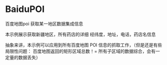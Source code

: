 # BaiduPOI
百度地图poi 获取某一地区数据集成信息

本示例展示获取新疆地区，所有药店的详细 经纬度，地址，电话，药店名信息

抽象来讲，本示例可以应用到所有百度地图 POI 信息的抓取工作，（但是还是有些局限性问题：
百度地图返回的矩形区域总数！= 所有子区域的数据综合，会有一定量的数据丢失）


